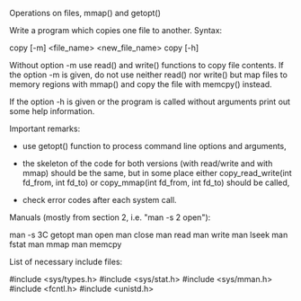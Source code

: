 Operations on files, mmap() and getopt()


Write a program which copies one file to another. Syntax:

  copy [-m] <file_name> <new_file_name>
  copy [-h]


Without option -m use read() and write() functions to copy file contents. If
the option -m is given, do not use neither read() nor write() but map files
to memory regions with mmap() and copy the file with memcpy() instead.

If the option -h is given or the program is called without arguments print
out some help information.  

Important remarks: 

- use getopt() function to process command line options and arguments,

- the skeleton of the code for both versions (with read/write and with mmap)
  should be the same, but in some place either copy_read_write(int fd_from,
  int fd_to) or copy_mmap(int fd_from, int fd_to) should be called,

- check error codes after each system call.


Manuals (mostly from section 2, i.e. "man -s 2 open"):

man -s 3C getopt
man open
man close
man read
man write
man lseek
man fstat
man mmap
man memcpy 

List of necessary include files:

#include <sys/types.h>
#include <sys/stat.h>
#include <sys/mman.h>
#include <fcntl.h>
#include <unistd.h>
